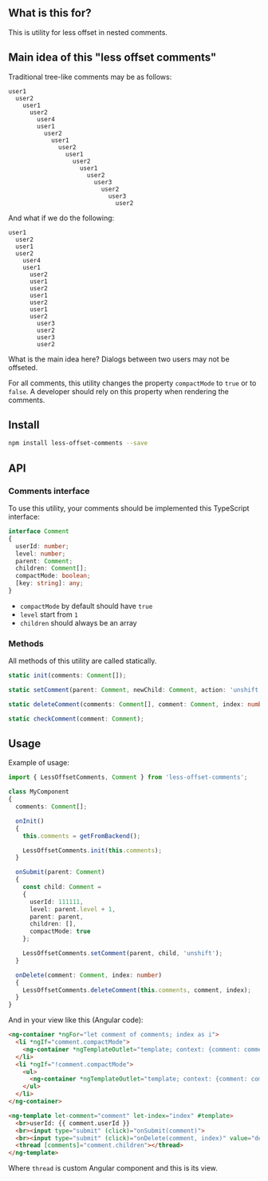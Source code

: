 ## What is this for?

This is utility for less offset in nested comments.

## Main idea of this "less offset comments"

Traditional tree-like comments may be as follows:

```text
user1
  user2
    user1
      user2
        user4
        user1
          user2
            user1
              user2
                user1
                  user2
                    user1
                      user2
                        user3
                          user2
                            user3
                              user2
```

And what if we do the following:

```text
user1
  user2
  user1
  user2
    user4
    user1
      user2
      user1
      user2
      user1
      user2
      user1
      user2
        user3
        user2
        user3
        user2
```

What is the main idea here? Dialogs between two users may not be offseted.

For all comments, this utility changes the property `compactMode` to `true` or to `false`.
A developer should rely on this property when rendering the comments.

## Install

```bash
npm install less-offset-comments --save
```

## API

### Comments interface

To use this utility, your comments should be implemented this TypeScript interface:

```ts
interface Comment
{
  userId: number;
  level: number;
  parent: Comment;
  children: Comment[];
  compactMode: boolean;
  [key: string]: any;
}
```

- `compactMode` by default should have `true`
- `level` start from `1`
- `children` should always be an array

### Methods

All methods of this utility are called statically.

```ts
static init(comments: Comment[]);

static setComment(parent: Comment, newChild: Comment, action: 'unshift' | 'push');

static deleteComment(comments: Comment[], comment: Comment, index: number);

static checkComment(comment: Comment);
```

## Usage

Example of usage:

```ts
import { LessOffsetComments, Comment } from 'less-offset-comments';

class MyComponent
{
  comments: Comment[];

  onInit()
  {
    this.comments = getFromBackend();

    LessOffsetComments.init(this.comments);
  }

  onSubmit(parent: Comment)
  {
    const child: Comment =
    {
      userId: 111111,
      level: parent.level + 1,
      parent: parent,
      children: [],
      compactMode: true
    };

    LessOffsetComments.setComment(parent, child, 'unshift');
  }

  onDelete(comment: Comment, index: number)
  {
    LessOffsetComments.deleteComment(this.comments, comment, index);
  }
}

```

And in your view like this (Angular code):

```html
<ng-container *ngFor="let comment of comments; index as i">
  <li *ngIf="comment.compactMode">
    <ng-container *ngTemplateOutlet="template; context: {comment: comment, index: i}"></ng-container>
  </li>
  <li *ngIf="!comment.compactMode">
    <ul>
      <ng-container *ngTemplateOutlet="template; context: {comment: comment, index: i}"></ng-container>
    </ul>
  </li>
</ng-container>

<ng-template let-comment="comment" let-index="index" #template>
  <br>userId: {{ comment.userId }}
  <br><input type="submit" (click)="onSubmit(comment)">
  <br><input type="submit" (click)="onDelete(comment, index)" value="delete">
  <thread [comments]="comment.children"></thread>
</ng-template>
```

Where `thread` is custom Angular component and this is its view.